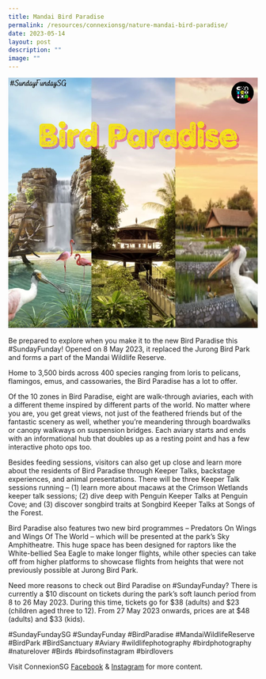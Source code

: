 ```yaml
---
title: Mandai Bird Paradise
permalink: /resources/connexionsg/nature-mandai-bird-paradise/
date: 2023-05-14
layout: post
description: ""
image: ""
---
```

![](/images/connexionsg/2023/bird%20paradise.png)

Be prepared to explore when you make it to the new Bird Paradise this #SundayFunday! Opened on 8 May 2023, it replaced the Jurong Bird Park and forms a part of the Mandai Wildlife Reserve.

Home to 3,500 birds across 400 species ranging from loris to pelicans, flamingos, emus, and cassowaries, the Bird Paradise has a lot to offer.

Of the 10 zones in Bird Paradise, eight are walk-through aviaries, each with a different theme inspired by different parts of the world. No matter where you are, you get great views, not just of the feathered friends but of the fantastic scenery as well, whether you’re meandering through boardwalks or canopy walkways on suspension bridges. Each aviary starts and ends with an informational hub that doubles up as a resting point and has a few interactive photo ops too.

Besides feeding sessions, visitors can also get up close and learn more about the residents of Bird Paradise through Keeper Talks, backstage experiences, and animal presentations. There will be three Keeper Talk sessions running – (1) learn more about macaws at the Crimson Wetlands keeper talk sessions; (2) dive deep with Penguin Keeper Talks at Penguin Cove; and (3) discover songbird traits at Songbird Keeper Talks at Songs of the Forest.

Bird Paradise also features two new bird programmes – Predators On Wings and Wings Of The World – which will be presented at the park’s Sky Amphitheatre. This huge space has been designed for raptors like the White-bellied Sea Eagle to make longer flights, while other species can take off from higher platforms to showcase flights from heights that were not previously possible at Jurong Bird Park.

Need more reasons to check out Bird Paradise on #SundayFunday? There is currently a $10 discount on tickets during the park’s soft launch period from 8 to 26 May 2023. During this time, tickets go for $38 (adults) and $23 (children aged three to 12). From 27 May 2023 onwards, prices are at $48 (adults) and $33 (kids).

#SundayFundaySG #SundayFunday #BirdParadise #MandaiWildlifeReserve #BirdPark #BirdSanctuary #Aviary #wildlifephotography #birdphotography #naturelover #Birds #birdsofinstagram #birdlovers

Visit ConnexionSG [Facebook](https://www.facebook.com/ConnexionSG) & [Instagram](https://www.instagram.com/connexionsg/) for more content.